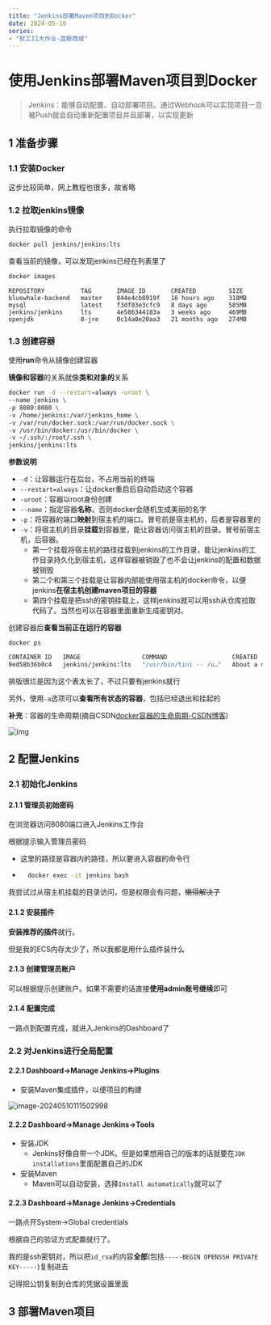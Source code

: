 ```yaml
---
title: "Jenkins部署Maven项目到Docker"
date: 2024-05-10
series: 
- "软工II大作业-蓝鲸商城"
---
```


# 使用Jenkins部署Maven项目到Docker

> Jenkins：能够自动配置、自动部署项目。通过Webhook可以实现项目一旦被Push就会自动重新配置项目并且部署，以实现更新

## 1 准备步骤

### 1.1 安装Docker

这步比较简单，网上教程也很多，故省略

### 1.2 拉取jenkins镜像

执行拉取镜像的命令

```bash
docker pull jenkins/jenkins:lts
```

查看当前的镜像，可以发现jenkins已经在列表里了

```bash
docker images
```

```
REPOSITORY          TAG       IMAGE ID       CREATED         SIZE
bluewhale-backend   master    044e4cb8919f   16 hours ago    318MB
mysql               latest    f3df03e3cfc9   8 days ago      585MB
jenkins/jenkins     lts       4e586344183a   3 weeks ago     469MB
openjdk             8-jre     0c14a0e20aa3   21 months ago   274MB
```

### 1.3 创建容器

使用**run**命令从镜像创建容器

**镜像和容器**的关系就像**类和对象的**关系

```bash
docker run -d --restart=always -uroot \
--name jenkins \
-p 8080:8080 \
-v /home/jenkins:/var/jenkins_home \
-v /var/run/docker.sock:/var/run/docker.sock \
-v /usr/bin/docker:/usr/bin/docker \
-v ~/.ssh/:/root/.ssh \
jenkins/jenkins:lts
```

**参数说明**

- `-d`：让容器运行在后台，不占用当前的终端
- `--restart=always`：让docker重启后自动启动这个容器
- `-uroot`：容器以root身份创建
- `--name`：指定容器**名称**，否则docker会随机生成美丽的名字
- `-p`：将容器的端口**映射**到宿主机的端口。冒号前是宿主机的，后者是容器里的
- `-v`：将宿主机的目录**挂载**到容器里，能让容器访问宿主机的目录。冒号前宿主机，后容器。
    - 第一个挂载将宿主机的路径挂载到jenkins的工作目录，能让jenkins的工作目录持久化到宿主机，这样容器被销毁了也不会让jenkins的配置和数据被销毁
    - 第二个和第三个挂载是让容器内部能使用宿主机的docker命令，以便jenkins**在宿主机创建maven项目的容器**
    - 第四个挂载是把ssh的密钥挂载上，这样jenkins就可以用ssh从仓库拉取代码了。当然也可以在容器里面重新生成密钥对。

创建容器后**查看当前正在运行的容器**

```
docker ps
```

```bash
CONTAINER ID   IMAGE                 COMMAND                  CREATED              STATUS              PORTS                                                  NAMES
9ed58b36b0c4   jenkins/jenkins:lts   "/usr/bin/tini -- /u…"   About a minute ago   Up About a minute   0.0.0.0:8080->8080/tcp, :::8080->8080/tcp, 50000/tcp   jenkins
```

排版很烂是因为这个表太长了，不过只要有jenkins就行

另外，使用`-a`选项可以**查看所有状态的容器**，包括已经退出和挂起的

**补充**：容器的生命周期(摘自CSDN[docker容器的生命周期-CSDN博客](https://blog.csdn.net/wBreak/article/details/134378761))

![img](https://runzblog.oss-cn-hangzhou.aliyuncs.com/postimg/202409272340788.png)

## 2 配置Jenkins

### 2.1 初始化Jenkins

#### 2.1.1 管理员初始密码

在浏览器访问8080端口进入Jenkins工作台

根据提示输入管理员密码

- 这里的路径是容器内的路径，所以要进入容器的命令行

- ```bash
    docker exec -it jenkins bash
    ```

我尝试过从宿主机挂载的目录访问，但是权限会有问题，~~懒得解决了~~

#### 2.1.2 安装插件

**安装推荐的插件**就行。

但是我的ECS内存太少了，所以我都是用什么插件装什么

#### 2.1.3 创建管理员账户

可以根据提示创建账户。如果不需要的话直接**使用admin账号继续**即可

#### 2.1.4 配置完成

一路点到配置完成，就进入Jenkins的Dashboard了

### 2.2 对Jenkins进行全局配置

#### 2.2.1 Dashboard->Manage Jenkins->Plugins

- 安装Maven集成插件，以便项目的构建

![image-20240510111502998](https://runzblog.oss-cn-hangzhou.aliyuncs.com/postimg/202409271711418.jpg)

#### 2.2.2 Dashboard->Manage Jenkins->Tools

- 安装JDK
    - Jenkins好像自带一个JDK。但是如果想用自己的版本的话就要在`JDK installations`里面配置自己的JDK
- 安装Maven
    - Maven可以自动安装，选择`Install automatically`就可以了

#### 2.2.3 Dashboard->Manage Jenkins->Credentials

一路点开System->Global credentials

根据自己的验证方式配置就行了。

我的是ssh密钥对，所以把`id_rsa`的内容**全部**(包括`-----BEGIN OPENSSH PRIVATE KEY-----`)复制进去

记得把公钥复制到仓库的凭据设置里面

## 3 部署Maven项目

